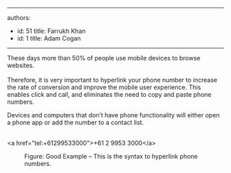 

---
authors:
  - id: 51
    title: Farrukh Khan
  - id: 1
    title: Adam Cogan
---




<span class='intro'> These days more than 50% of people use mobile devices to browse websites.<br><br>Therefore,&#160;it is very important to hyperlink your phone number to increase the rate of conversion and improve the&#160;mobile user experience. This enables click and call, and eliminates the need to copy and paste phone numbers. </span>

<p></p>​Devices an​d computers that don’t have phone functionality will either open a phone app or add the number to a contact list. <br><br><p class="ssw15-rteElement-CodeArea">&lt;a href=&quot;tel&#58;+61299533000&quot;&gt;+61 2 9953 3000&lt;/a&gt;</p><dd class="ssw15-rteElement-FigureGood">Figure&#58; Good Example – This is the syntax to hyperlink phone numbers.<br></dd>


